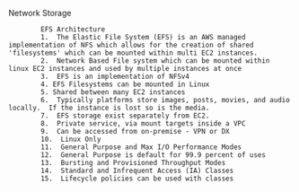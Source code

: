 Network Storage           
           
            EFS Architecture
            1.  The Elastic File System (EFS) is an AWS managed implementation of NFS which allows for the creation of shared 'filesystems' which can be mounted within multi EC2 instances.
            2.  Network Based File system which can be mounted within linux EC2 instances and used by multiple instances at once 
            3.  EFS is an implementation of NFSv4
            4. EFS Filesystems can be mounted in Linux
            5. Shared between many EC2 instances
            6.  Typically platforms store images, posts, movies, and audio locally.  If the instance is lost so is the media.
            7.  EFS storage exist separately from EC2. 
            8.  Private service, via mount targets inside a VPC
            9.  Can be accessed from on-premise - VPN or DX
            10.  Linux Only
            11.  General Purpose and Max I/O Performance Modes
            12.  General Purpose is default for 99.9 percent of uses
            13.  Bursting and Provisioned Throughput Modes
            14.  Standard and Infrequent Access (IA) Classes
            15.  Lifecycle policies can be used with classes
